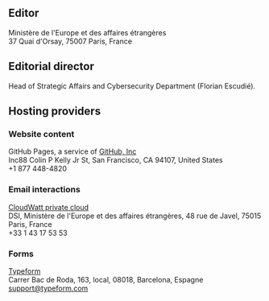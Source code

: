 ## Editor

Ministère de l'Europe et des affaires étrangères<br>
37 Quai d'Orsay, 75007 Paris, France

## Editorial director

Head of Strategic Affairs and Cybersecurity Department (Florian Escudié).

## Hosting providers

### Website content

GitHub Pages, a service of [GitHub, Inc](https://github.com)<br>
Inc88 Colin P Kelly Jr St, San Francisco, CA 94107, United States<br>
+1 877 448-4820

### Email interactions

[CloudWatt private cloud](https://www.cloudwatt.com/fr/solutions/cloudprivevirtuel.html)<br>
DSI, Ministère de l'Europe et des affaires étrangères, 48 rue de Javel, 75015 Paris, France<br>
+33 1 43 17 53 53

### Forms

[Typeform](https://www.typeform.com)<br>
Carrer Bac de Roda, 163, local, 08018, Barcelona, Espagne<br>
support@typeform.com
